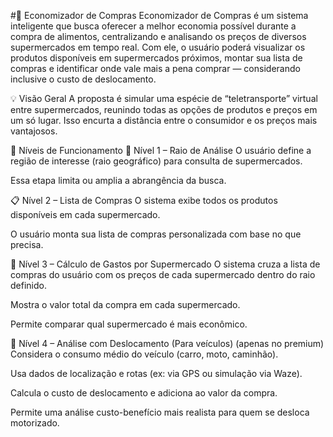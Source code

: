 
#🛒 Economizador de Compras
Economizador de Compras é um sistema inteligente que busca oferecer a melhor economia possível durante a compra de alimentos, centralizando e analisando os preços de diversos supermercados em tempo real. Com ele, o usuário poderá visualizar os produtos disponíveis em supermercados próximos, montar sua lista de compras e identificar onde vale mais a pena comprar — considerando inclusive o custo de deslocamento.

💡 Visão Geral
A proposta é simular uma espécie de “teletransporte” virtual entre supermercados, reunindo todas as opções de produtos e preços em um só lugar. Isso encurta a distância entre o consumidor e os preços mais vantajosos.

🔄 Níveis de Funcionamento
🧭 Nível 1 – Raio de Análise
O usuário define a região de interesse (raio geográfico) para consulta de supermercados.

Essa etapa limita ou amplia a abrangência da busca.

📋 Nível 2 – Lista de Compras
O sistema exibe todos os produtos disponíveis em cada supermercado.

O usuário monta sua lista de compras personalizada com base no que precisa.

🧮 Nível 3 – Cálculo de Gastos por Supermercado
O sistema cruza a lista de compras do usuário com os preços de cada supermercado dentro do raio definido.

Mostra o valor total da compra em cada supermercado.

Permite comparar qual supermercado é mais econômico.

🚗 Nível 4 – Análise com Deslocamento (Para veículos) (apenas no premium)
Considera o consumo médio do veículo (carro, moto, caminhão).

Usa dados de localização e rotas (ex: via GPS ou simulação via Waze).

Calcula o custo de deslocamento e adiciona ao valor da compra.

Permite uma análise custo-benefício mais realista para quem se desloca motorizado.
